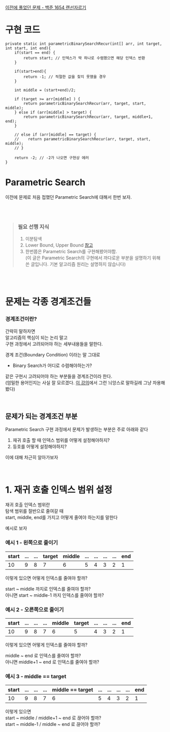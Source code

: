 [이전에 풀었던 문제 - 백준 1654 랜선자르기](https://github.com/PhysicksKim/TIL/blob/main/%EC%95%8C%EA%B3%A0%EB%A6%AC%EC%A6%98/%EB%B0%B1%EC%A4%80/1654_%EB%9E%9C%EC%84%A0%EC%9E%90%EB%A5%B4%EA%B8%B0_%EC%9D%B4%EB%B6%84%ED%83%90%EC%83%89%EC%9D%91%EC%9A%A9parametric%20search.md)  
  
# 구현 코드  
```
private static int parametricBinarySearchRecur(int[] arr, int target, int start, int end){
    if(start == end) {
        return start; // 인덱스가 딱 하나로 수렴했으면 해당 인덱스 반환  
    }
    
    if(start>end){
        return -1; // 적절한 값을 찾지 못했을 경우
    }

    int middle = (start+end)/2;
    
    if (target >= arr[middle] ) {
        return parametricBinarySearchRecur(arr, target, start, middle);
    } else if (arr[middle] > target) {
        return parametricBinarySearchRecur(arr, target, middle+1, end);
    } 
    
    // else if (arr[middle] == target) {
    //    return parametricBinarySearchRecur(arr, target, start, middle);
    // }

    return -2; // -2가 나오면 구현상 에러
}
```

  
# Parametric Search
이전에 문제로 처음 접했던 Parametric Search에 대해서 한번 보자.  
  
<br><br>
> ### 필요 선행 지식  
> 1. 이분탐색
> 2. Lower Bound, Upper Bound [참고](https://st-lab.tistory.com/267)  
> 3. 한번쯤은 Parametric Search를 구현해봤어야함.  
> (이 글은 Parametric Search의 구현에서 까다로운 부분을 설명하기 위해 쓴 글입니다. 기본 알고리즘 원리는 설명하지 않습니다)     

<br><br>  
  
# 문제는 각종 경계조건들  
  
### 경계조건이란?   
간략히 말하자면   
알고리즘의 핵심이 되는 논리 말고   
구현 과정에서 고려되어야 하는 세부내용들을 말한다.   
   
경계 조건(Boundary Condition) 이라는 말 그대로  
   
- Binary Search가 어디로 수렴해야하는가?   
  
같은 구현시 고려되어야 하는 부분들을 경계조건이라 한다.  
(엄밀한 용어인지는 사실 잘 모르겠다. [이 강의](https://www.boostcourse.org/cs204/joinLectures/145114)에서 그런 늬앙스로 말하길레 그냥 차용해봤다)  
  
  <br>  
  
## 문제가 되는 경계조건 부분    
Parametric Search 구현 과정에서 문제가 발생하는 부분은 주로 아래와 같다  
  
1. 재귀 호출 할 때 인덱스 범위를 어떻게 설정해야하지?   
2. 등호를 어떻게 설정해야하지?  
  
이에 대해 차근히 알아가보자  
  
<br>  
  

   
# 1. 재귀 호출 인덱스 범위 설정  
재귀 호출 인덱스 범위란  
탐색 범위를 절반으로 줄여갈 때  
start, middle, end를 가지고 어떻게 줄여야 하는지를 말한다  
  
예시로 보자  

### 예시 1 - 왼쪽으로 줄이기  

|start| ... | ... | target | middle | ... | ... | ... | ... | end |
|---|---|---|---|---|---|---|---|---|---|
|10|9|8|7|6|5|4|3|2|1|

이렇게 있으면 어떻게 인덱스를 줄여야 할까?  

start ~ middle 까지로 인덱스를 줄여야 할까?  
아니면 start ~ middle-1 까지 인덱스를 줄여야 할까?  
  
### 예시 2 - 오른쪽으로 줄이기  

|start| ... | ... | ... | middle | target | ... | ... | ... | end |
|---|---|---|---|---|---|---|---|---|---|
|10|9|8|7|6|5|4|3|2|1|

이렇게 있으면 어떻게 인덱스를 줄여야 할까?  
  
middle ~ end 로 인덱스를 줄여야 할까?  
아니면 middle+1 ~ end 로 인덱스를 줄여야 할까?  
  
### 예시 3 - middle == target

|start| ... | ... | ... | middle == target | ... | ... | ... | ... | end |
|---|---|---|---|---|---|---|---|---|---|
|10|9|8|7|6|5|4|3|2|1|

이렇게 있으면  
start ~ middle / middle+1 ~ end 로 끊어야 할까?  
start ~ middle-1 / middle ~ end 로 끊어야 할까?  

  
